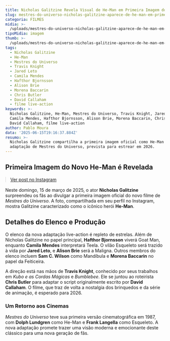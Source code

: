 ```yaml
---
title: Nicholas Galitzine Revela Visual de He-Man em Primeira Imagem do Novo Filme
slug: mestres-do-universo-nicholas-galitzine-aparece-de-he-man-em-primeira-foto
categoria: FILMES
midia: >-
  /uploads/mestres-do-universo-nicholas-galitzine-aparece-de-he-man-em-primeira-foto-thumb.jpg
tipoMidia: imagem
thumb: >-
  /uploads/mestres-do-universo-nicholas-galitzine-aparece-de-he-man-em-primeira-foto-thumb.jpg
tags:
  - Nicholas Galitzine
  - He-Man
  - Mestres do Universo
  - Travis Knight
  - Jared Leto
  - Camila Mendes
  - Hafthor Bjornsson
  - Alison Brie
  - Morena Baccarin
  - Chris Butler
  - David Callaham
  - filme live-action
keywords: >-
  Nicholas Galitzine, He-Man, Mestres do Universo, Travis Knight, Jared Leto,
  Camila Mendes, Hafthor Bjornsson, Alison Brie, Morena Baccarin, Chris Butler,
  David Callaham, filme live-action
author: Pablo Moura
data: '2025-06-15T19:16:37.884Z'
resumo: >-
  Nicholas Galitzine compartilha a primeira imagem oficial como He-Man na nova
  adaptação de Mestres do Universo, prevista para estrear em 2026.
---
```


## Primeira Imagem do Novo He-Man é Revelada

<blockquote class="instagram-media" data-instgrm-permalink="https://www.instagram.com/p/DK7o2C9OAVv/" data-instgrm-version="14" style="width:100%; max-width:540px; margin:1rem auto;"><a href="https://www.instagram.com/p/DK7o2C9OAVv/">Ver post no Instagram</a></blockquote>

Neste domingo, 15 de março de 2025, o ator **Nicholas Galitzine** surpreendeu os fãs ao divulgar a primeira imagem oficial do novo filme de *Mestres do Universo*. A foto, compartilhada em seu perfil no Instagram, mostra Galitzine caracterizado como o icônico herói **He-Man**.

## Detalhes do Elenco e Produção

O elenco da nova adaptação live-action é repleto de estrelas. Além de Nicholas Galitzine no papel principal, **Hafthor Bjornsson** viverá Goat Man, enquanto **Camila Mendes** interpretará Teela. O vilão Esqueleto será trazido à vida por **Jared Leto**, e **Alison Brie** será a Maligna. Outros membros do elenco incluem **Sam C. Wilson** como Mandíbula e **Morena Baccarin** no papel da Feiticeira.

A direção está nas mãos de **Travis Knight**, conhecido por seus trabalhos em *Kubo e as Cordas Mágicas* e *Bumblebee*. Ele se juntou ao roteirista **Chris Butler** para adaptar o script originalmente escrito por **David Callaham**. O filme, que traz de volta a nostalgia dos brinquedos e da série de animação, é esperado para 2026.

### Um Retorno aos Cinemas

*Mestres do Universo* teve sua primeira versão cinematográfica em 1987, com **Dolph Lundgren** como He-Man e **Frank Langella** como Esqueleto. A nova adaptação promete trazer uma visão moderna e emocionante deste clássico para uma nova geração de fãs.
